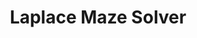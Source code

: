 ---
layout: page
title: Laplace Maze Solver
description: An innovative approach to solving mazes using Laplace's equation. Using physical principles to model the maze as a potential field and then navigate the maze by following the gradient
img: assets/img/maze-solver.png
importance: 2
category: Misc
redirect: https://github.com/SwayamInSync/recursion-trace
github: https://github.com/SwayamInSync/recursion-trace
---